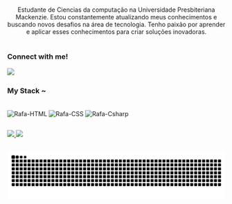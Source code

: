
#

<p align="center">Estudante de Ciencias da computação na Universidade Presbiteriana Mackenzie.
Estou constantemente atualizando meus conhecimentos e buscando novos desafios na área de tecnologia. Tenho paixão por aprender e aplicar esses conhecimentos para criar soluções inovadoras.
  
#

<img align="right" alt="" height="190px" src="src/study.gif">

<h3 align="left">Connect with me!</h3>

<div>
<a href="https://www.linkedin.com/in/jean-antuness" target="_blank"><img src="https://img.shields.io/badge/LinkedIn-0077B5?style=for-the-badge&logo=linkedin&logoColor=white" target-"_blank"></a>
</div>

<h3 align="left">My Stack ~</h3>
<div style="display: inline_block"><br>
<img align="center" alt="Rafa-HTML" height="30" width="40" src="https://devicon-website.vercel.app/api/c/original.svg">
<img align="center" alt="Rafa-CSS" height="30" width="40" src="https://devicon-website.vercel.app/api/python/original.svg">
<img align="center" alt="Rafa-Csharp" height="30" width="40" src="https://devicon-website.vercel.app/api/mysql/original.svg">
</div>

##

<div>
<a href="https://github.com/Jean-Antunes">
<img height="170em" src="https://github-readme-stats.vercel.app/api?username=Jean-Antunes&show_icons=true&theme=midnight-purple&include_all_commits=true&count_private=true"/>
<img height="170em" src="https://github-readme-stats.vercel.app/api/top-langs/?username=Jean-Antunes&layout=compact&langs_count=16&theme=midnight-purple"/>
</div>


##
<picture align="center">
  <source media="(prefers-color-scheme: dark)" srcset="https://raw.githubusercontent.com/Jean-Antunes/Jean-Antunes/output/github-contribution-grid-snake-dark.svg">
  <source media="(prefers-color-scheme: light)" srcset="https://raw.githubusercontent.com/Jean-Antunes/Jean-Antunes/output/github-contribution-grid-snake-dark.svg">
  <img align="center" alt="github contribution grid snake animation" src="https://raw.githubusercontent.com/Jean-Antunes/Jean-Antunes/output/github-contribution-grid-snake.svg">
</picture>
